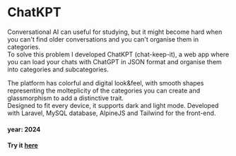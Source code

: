 # ChatKPT

Conversational AI can useful for studying, but it might become hard when you can't find older conversations and you can't organise them in categories.\
To solve this problem I developed ChatKPT (chat-keep-it), a web app where you can load your chats with ChatGPT in JSON format and organise them into categories and subcategories.

The platform has colorful and digital look&feel, with smooth shapes representing the molteplicity of the categories you can create and glassmorphism to add a distinctive trait.\
Designed to fit every device, it supports dark and light mode. Developed with Laravel, MySQL database, AlpineJS and Tailwind for the front-end.

#### year: 2024
#### Try it [here](https://chatkpt.fly.dev)